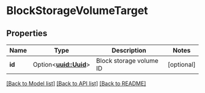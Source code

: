 # BlockStorageVolumeTarget

## Properties

Name | Type | Description | Notes
------------ | ------------- | ------------- | -------------
**id** | Option<[**uuid::Uuid**](uuid::Uuid.md)> | Block storage volume ID | [optional]

[[Back to Model list]](../README.md#documentation-for-models) [[Back to API list]](../README.md#documentation-for-api-endpoints) [[Back to README]](../README.md)


